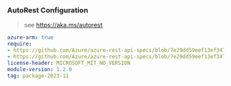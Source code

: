 ### AutoRest Configuration

> see https://aka.ms/autorest

``` yaml
azure-arm: true
require:
- https://github.com/Azure/azure-rest-api-specs/blob/7e29dd59eef13ef347d09e41a63f2585be77b3ca/specification/search/resource-manager/readme.md
- https://github.com/Azure/azure-rest-api-specs/blob/7e29dd59eef13ef347d09e41a63f2585be77b3ca/specification/search/resource-manager/readme.go.md
license-header: MICROSOFT_MIT_NO_VERSION
module-version: 1.2.0
tag: package-2023-11
```